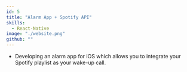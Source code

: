 ```yaml
---
id: 5
title: "Alarm App + Spotify API"
skills:
  - React-Native
image: "./website.png"
github: ""
---
```


- Developing an alarm app for iOS which allows you to integrate your Spotify playlist as your wake-up call.